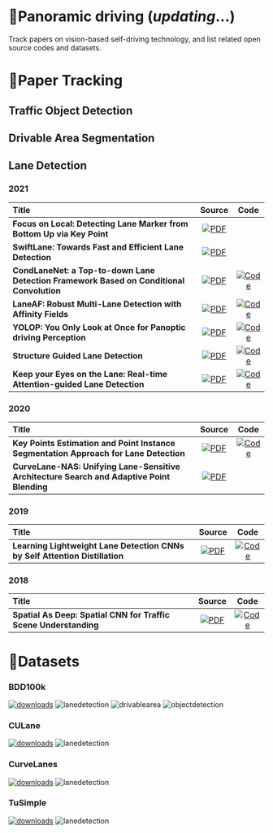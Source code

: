 # 🚗Panoramic driving (*updating*...)
Track papers on vision-based self-driving technology, and list related open source codes and datasets.

# 📃Paper Tracking

## Traffic Object Detection

## Drivable Area Segmentation

## Lane Detection

### 2021

| Title                                                        |                            Source                            |                             Code                             |
| :----------------------------------------------------------- | :----------------------------------------------------------: | :----------------------------------------------------------: |
| **Focus on Local: Detecting Lane Marker from Bottom Up via Key Point** | [![PDF](https://img.shields.io/badge/PDF-CVPR_2021-red)](https://openaccess.thecvf.com/content/CVPR2021/papers/Qu_Focus_on_Local_Detecting_Lane_Marker_From_Bottom_Up_via_CVPR_2021_paper.pdf) |                                                              |
| **SwiftLane: Towards Fast and Efficient Lane Detection**     | [![PDF](https://img.shields.io/badge/PDF-ICMLA_2021-red)](https://arxiv.org/abs/2110.11779) |                                                              |
| **CondLaneNet: a Top-to-down Lane Detection Framework Based on Conditional Convolution** | [![PDF](https://img.shields.io/badge/PDF-ICCV_2021-red)](https://openaccess.thecvf.com/content/ICCV2021/papers/Liu_CondLaneNet_A_Top-To-Down_Lane_Detection_Framework_Based_on_Conditional_Convolution_ICCV_2021_paper.pdf) | [![Code](https://img.shields.io/badge/Github-blue?logo=github)](https://github.com/aliyun/conditional-lane-detection) |
| **LaneAF: Robust Multi-Lane Detection with Affinity Fields** | [![PDF](https://img.shields.io/badge/PDF-arXiv-red)](https://arxiv.org/abs/2103.12040) | [![Code](https://img.shields.io/badge/Github-blue?logo=github)](https://github.com/sel118/LaneAF) |
| **YOLOP: You Only Look at Once for Panoptic driving Perception** | [![PDF](https://img.shields.io/badge/PDF-arXiv-red)](https://arxiv.org/abs/2108.11250) | [![Code](https://img.shields.io/badge/Github-blue?logo=github)](https://github.com/hustvl/YOLOP) |
| **Structure Guided Lane Detection**                          | [![PDF](https://img.shields.io/badge/PDF-IJCAI_2021-red)](https://arxiv.org/abs/2105.05403) | [![Code](https://img.shields.io/badge/Github-blue?logo=github)](https://github.com/Jinming-Su/SGNet) |
| **Keep your Eyes on the Lane: Real-time Attention-guided Lane Detection** | [![PDF](https://img.shields.io/badge/PDF-CVPR_2021-red)](https://openaccess.thecvf.com/content/CVPR2021/papers/Tabelini_Keep_Your_Eyes_on_the_Lane_Real-Time_Attention-Guided_Lane_Detection_CVPR_2021_paper.pdf) | [![Code](https://img.shields.io/badge/Github-blue?logo=github)](https://github.com/lucastabelini/LaneATT) |

### 2020

| Title                                                        |                            Source                            |                             Code                             |
| :----------------------------------------------------------- | :----------------------------------------------------------: | :----------------------------------------------------------: |
| **Key Points Estimation and Point Instance Segmentation Approach for Lane Detection** | [![PDF](https://img.shields.io/badge/PDF-IEEE-red)](https://arxiv.org/abs/2002.06604) | [![Code](https://img.shields.io/badge/Github-blue?logo=github)](https://github.com/koyeongmin/PINet_new) |
| **CurveLane-NAS: Unifying Lane-Sensitive Architecture Search and Adaptive Point Blending** | [![PDF](https://img.shields.io/badge/PDF-ECCV_2020-red)](https://arxiv.org/abs/2007.12147) |                                                              |

### 2019

| Title                                                        |                            Source                            |                             Code                             |
| :----------------------------------------------------------- | :----------------------------------------------------------: | :----------------------------------------------------------: |
| **Learning Lightweight Lane Detection CNNs by Self Attention Distillation** | [![PDF](https://img.shields.io/badge/PDF-ICCV_2019-red)](https://arxiv.org/abs/1908.00821) | [![Code](https://img.shields.io/badge/Github-blue?logo=github)](https://github.com/cardwing/Codes-for-Lane-Detection) |

### 2018

| Title                                                        |                            Source                            |                             Code                             |
| :----------------------------------------------------------- | :----------------------------------------------------------: | :----------------------------------------------------------: |
| **Spatial As Deep: Spatial CNN for Traffic Scene Understanding** | [![PDF](https://img.shields.io/badge/PDF-AAAI_2018-red)](https://arxiv.org/abs/1712.06080) | [![Code](https://img.shields.io/badge/Github-blue?logo=github)](https://github.com/XingangPan/SCNN) |



# 🌈Datasets

### BDD100k

[![downloads](https://img.shields.io/badge/downloads-green)](https://bdd-data.berkeley.edu/ "downloads") ![lanedetection](https://img.shields.io/badge/lane_detection-yellow) ![drivablearea](https://img.shields.io/badge/drivable_area-orange) ![objectdetection](https://img.shields.io/badge/object_detection-blueviolet)

### CULane

[![downloads](https://img.shields.io/badge/downloads-green)](https://xingangpan.github.io/projects/CULane.html "downloads") ![lanedetection](https://img.shields.io/badge/lane_detection-yellow)

### CurveLanes

[![downloads](https://img.shields.io/badge/downloads-green)](https://github.com/SoulmateB/CurveLanes "downloads") ![lanedetection](https://img.shields.io/badge/lane_detection-yellow)

### TuSimple

[![downloads](https://img.shields.io/badge/downloads-green)](https://github.com/TuSimple/tusimple-benchmark "downloads") ![lanedetection](https://img.shields.io/badge/lane_detection-yellow)

